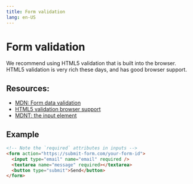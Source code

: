 ```yaml
---
title: Form validation
lang: en-US
---
```


# Form validation

We recommend using HTML5 validation that is built into the browser. HTML5 validation is very rich these days, and has good browser support.

## Resources:

- [MDN: Form data validation](https://developer.mozilla.org/en-US/docs/Learn/HTML/Forms/Form_validation)
- [HTML5 validation browser support](https://caniuse.com/#search=validation)
- [MDNT: the input element](https://developer.mozilla.org/en-US/docs/Web/HTML/Element/input)

## Example

```html
<!-- Note the `required` attributes in inputs -->
<form action="https://submit-form.com/your-form-id">
  <input type="email" name="email" required />
  <textarea name="message" required></textarea>
  <button type="submit">Send</button>
</form>
```

